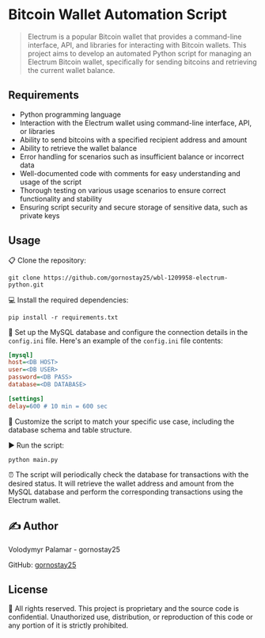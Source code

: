 # Bitcoin Wallet Automation Script

> Electrum is a popular Bitcoin wallet that provides a command-line interface, API, and libraries for interacting with Bitcoin wallets. This project aims to develop an automated Python script for managing an Electrum Bitcoin wallet, specifically for sending bitcoins and retrieving the current wallet balance.

## Requirements

- Python programming language
- Interaction with the Electrum wallet using command-line interface, API, or libraries
- Ability to send bitcoins with a specified recipient address and amount
- Ability to retrieve the wallet balance
- Error handling for scenarios such as insufficient balance or incorrect data
- Well-documented code with comments for easy understanding and usage of the script
- Thorough testing on various usage scenarios to ensure correct functionality and stability
- Ensuring script security and secure storage of sensitive data, such as private keys

## Usage

📋 Clone the repository:

   ```shell
   git clone https://github.com/gornostay25/wbl-1209958-electrum-python.git
   ```

💻 Install the required dependencies:

   ```shell
   pip install -r requirements.txt
   ```

🔧 Set up the MySQL database and configure the connection details in the `config.ini` file. Here's an example of the `config.ini` file contents:

   ```ini
   [mysql]
   host=<DB HOST>
   user=<DB USER>
   password=<DB PASS>
   database=<DB DATABASE>

   [settings]
   delay=600 # 10 min = 600 sec
   ```

🔩 Customize the script to match your specific use case, including the database schema and table structure.

▶️ Run the script:

   ```shell
   python main.py
   ```

⏰ The script will periodically check the database for transactions with the desired status. It will retrieve the wallet address and amount from the MySQL database and perform the corresponding transactions using the Electrum wallet.

## ✍️ Author

Volodymyr Palamar - gornostay25

GitHub: [gornostay25](https://github.com/gornostay25)

## License

📝 All rights reserved. This project is proprietary and the source code is confidential. Unauthorized use, distribution, or reproduction of this code or any portion of it is strictly prohibited.